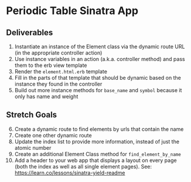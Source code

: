 # Periodic Table Sinatra App

## Deliverables

1. Instantiate an instance of the Element class via the dynamic route URL (in the appropriate controller action)
2. Use instance variables in an action (a.k.a. controller method) and pass them to the erb view template
3. Render the `element.html.erb` template
4. Fill in the parts of that template that should be dynamic based on the instance they found in the controller
5. Build out more instance methods for `base_name` and `symbol` because it only has name and weight

## Stretch Goals

6. Create a dynamic route to find elements by urls that contain the name
7. Create one other dynamic route
8. Update the index list to provide more information, instead of just the atomic number
9. Create an additional Element Class method for `find_element_by_name`
10. Add a header to your web app that displays a layout on every page (both the index as well as all single element pages). See: https://learn.co/lessons/sinatra-yield-readme
